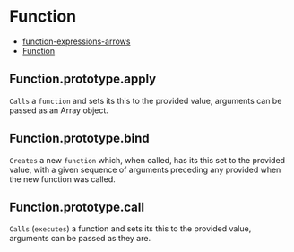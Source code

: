 # Function

- [function-expressions-arrows](https://javascript.info/function-expressions-arrows)
- [Function](https://developer.mozilla.org/en-US/docs/Web/JavaScript/Reference/Global_Objects/Function/prototype)

## Function.prototype.apply

`Calls` a `function` and sets its this to the provided value, arguments can be passed as an Array object.

## Function.prototype.bind

`Creates` a new `function` which, when called, has its this set to the provided value, with a given sequence of arguments preceding any provided when the new function was called.

## Function.prototype.call

`Calls` (`executes`) a function and sets its this to the provided value, arguments can be passed as they are.
